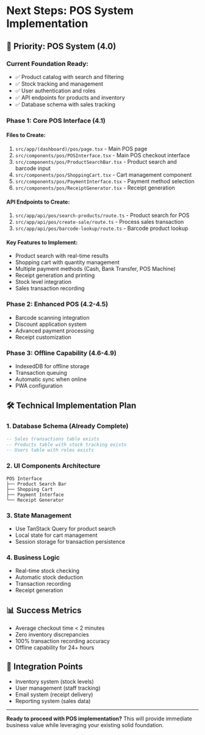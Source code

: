 # Next Steps: POS System Implementation

## 🎯 **Priority: POS System (4.0)**

### **Current Foundation Ready:**

- ✅ Product catalog with search and filtering
- ✅ Stock tracking and management
- ✅ User authentication and roles
- ✅ API endpoints for products and inventory
- ✅ Database schema with sales tracking

### **Phase 1: Core POS Interface (4.1)**

#### **Files to Create:**

1. `src/app/(dashboard)/pos/page.tsx` - Main POS page
2. `src/components/pos/POSInterface.tsx` - Main POS checkout interface
3. `src/components/pos/ProductSearchBar.tsx` - Product search and barcode input
4. `src/components/pos/ShoppingCart.tsx` - Cart management component
5. `src/components/pos/PaymentInterface.tsx` - Payment method selection
6. `src/components/pos/ReceiptGenerator.tsx` - Receipt generation

#### **API Endpoints to Create:**

1. `src/app/api/pos/search-products/route.ts` - Product search for POS
2. `src/app/api/pos/create-sale/route.ts` - Process sales transaction
3. `src/app/api/pos/barcode-lookup/route.ts` - Barcode product lookup

#### **Key Features to Implement:**

- Product search with real-time results
- Shopping cart with quantity management
- Multiple payment methods (Cash, Bank Transfer, POS Machine)
- Receipt generation and printing
- Stock level integration
- Sales transaction recording

### **Phase 2: Enhanced POS (4.2-4.5)**

- Barcode scanning integration
- Discount application system
- Advanced payment processing
- Receipt customization

### **Phase 3: Offline Capability (4.6-4.9)**

- IndexedDB for offline storage
- Transaction queuing
- Automatic sync when online
- PWA configuration

## 🛠 **Technical Implementation Plan**

### **1. Database Schema (Already Complete)**

```sql
-- Sales transactions table exists
-- Products table with stock tracking exists
-- Users table with roles exists
```

### **2. UI Components Architecture**

```
POS Interface
├── Product Search Bar
├── Shopping Cart
├── Payment Interface
└── Receipt Generator
```

### **3. State Management**

- Use TanStack Query for product search
- Local state for cart management
- Session storage for transaction persistence

### **4. Business Logic**

- Real-time stock checking
- Automatic stock deduction
- Transaction recording
- Receipt generation

## 📊 **Success Metrics**

- Average checkout time < 2 minutes
- Zero inventory discrepancies
- 100% transaction recording accuracy
- Offline capability for 24+ hours

## 🔄 **Integration Points**

- Inventory system (stock levels)
- User management (staff tracking)
- Email system (receipt delivery)
- Reporting system (sales data)

---

**Ready to proceed with POS implementation?** This will provide immediate business value while leveraging your existing solid foundation.
